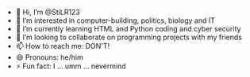 - 👋 Hi, I’m @StiLR123
- 👀 I’m interested in computer-building, politics, biology and IT
- 🌱 I’m currently learning HTML and Python coding and cyber security
- 💞️ I’m looking to collaborate on programming projects with my friends
- 📫 How to reach me: DON'T!
- 😄 Pronouns: he/him
- ⚡ Fun fact: I ... umm ... nevermind

<!---
StiLR123/StiLR123 is a ✨ special ✨ repository because its `README.md` (this file) appears on your GitHub profile.
You can click the Preview link to take a look at your changes.
--->

